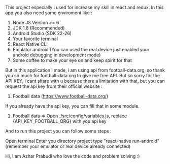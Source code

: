 This project especially i used for increase my skill in react and redux. In this app you also need some enviroment like :

1. Node JS Version >= 6
2. JDK 1.8 (Recommended)
3. Android Studio (SDK 22-26)
4. Your favorite terminal
5. React Native CLI
6. Emulator android (You can used the real device just enabled your android debugging in development mode)
7. Some coffee to make your eye on and keep spirit for that

But in this application i made, i am using api from football-data.org, so thank you so much for football-data.org to give me free API. But so sorry for the API KEY, i cant share with u because there a limitation with that, but you can request the api key from their official website :

1. Football data (https://www.football-data.org/)

If you already have the api key, you can fill that in some module.

1. Football data => Open ./src/config/variables.js, replace {API_KEY_FOOTBALL_ORG} with you api key

And to run this project you can follow some steps :

Open terminal
Enter you directory project
type "react-native run-android" (remember your emulator or real device already connected)

Hi, I am Azhar Prabudi who love the code and problem solving :)

